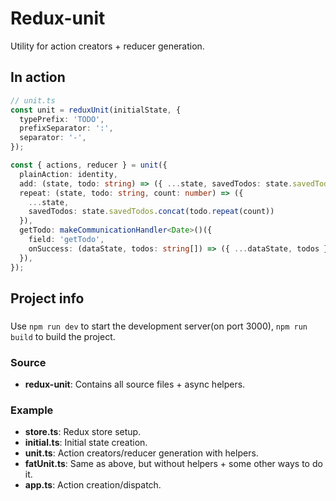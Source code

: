 # Redux-unit

Utility for action creators + reducer generation.

## In action

```ts
// unit.ts
const unit = reduxUnit(initialState, {
  typePrefix: 'TODO',
  prefixSeparator: ':',
  separator: '-',
});

const { actions, reducer } = unit({
  plainAction: identity,
  add: (state, todo: string) => ({ ...state, savedTodos: state.savedTodos.concat(todo) }),
  repeat: (state, todo: string, count: number) => ({
    ...state,
    savedTodos: state.savedTodos.concat(todo.repeat(count))
  }),
  getTodo: makeCommunicationHandler<Date>()({
    field: 'getTodo',
    onSuccess: (dataState, todos: string[]) => ({ ...dataState, todos }),
  }),
});
```

## Project info

###

Use `npm run dev` to start the development server(on port 3000), `npm run build` to build the project.

### Source

* **redux-unit**: Contains all source files + async helpers.

### Example

* **store.ts**: Redux store setup.
* **initial.ts**: Initial state creation.
* **unit.ts**: Action creators/reducer generation with helpers.
* **fatUnit.ts**: Same as above, but without helpers + some other ways to do it.
* **app.ts**: Action creation/dispatch.
